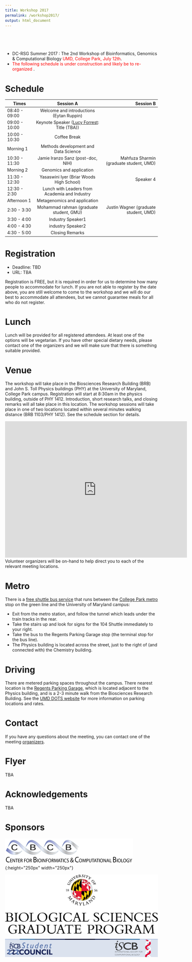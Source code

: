 ```yaml
---
title: Workshop 2017
permalink: /workshop2017/
output: html_document
---
```


&nbsp;

&nbsp;


* DC-RSG Summer 2017 : The 2nd Workshop of Bioinformatics, Genomics & Computational Biology <span style="color:red"> UMD, College Park, July 12th</span>. 
* <span style="color:red"> The following schedule is under construction and likely be to re-organized </span>.

# Schedule

| Times         | Session A     | Session B  |
| ------------- |:-------------:| ----------:|
| 08:40 - 09:00 | Welcome and introductions (Eytan Ruppin) |
| 09:00 - 10:00 | Keynote Speaker ([Lucy Forrest](https://neuroscience.nih.gov/forrest/Home.aspx): Title (TBA))|
| 10:00 - 10:30 | Coffee Break ||
| Morning 1 | Methods development and Data Science
10:30 - 11:30      | Jamie Iranzo Sanz (post-doc, NIH)|   Mahfuza Sharmin (graduate student, UMD) |
| Morning 2 | Genomics and application
11:30 - 12:30 | Yasaswini Iyer (Briar Woods High School)      |    Speaker 4 |
| 12:30 - 2:30 | Lunch with Leaders from Academia and Industry             |
| Afternoon 1 | Metagenomics and application
2:30 - 3:30 | Mohammad rahman (graduate student, GMU)      |    Justin Wagner (graduate student, UMD) |
| 3:30 - 4:00 | Industry Speaker1            |
| 4:00 - 4:30 | industry Speaker2                |
| 4:30 - 5:00 | Closing Remarks                |



# Registration
 * Deadline: TBD
 * URL: TBA

Registration is FREE, but it is required in order for us to determine how many people to accommodate for lunch. If you are not able to register by the date above, you are still welcome to come to the workshop and we will do our best to accommodate all attendees, but we cannot guarantee meals for all who do not register.

# Lunch

Lunch will be provided for all registered attendees. At least one of the options will be vegetarian. If you have other special dietary needs, please contact one of the organizers and we will make sure that there is something suitable provided.

# Venue

The workshop will take place in the Biosciences Research Building (BRB) and John S. Toll Physics buildings (PHY) at the University of Maryland, College Park campus. Registration will start at 8:30am in the physics building, outside of PHY 1412. Introduction, short research talks, and closing remarks will all take place in this location. The workshop sessions will take place in one of two locations located within several minutes walking distance (BRB 1103/PHY 1412). See the schedule section for details.

<iframe src="https://www.google.com/maps/embed?pb=!1m18!1m12!1m3!1d1550.5816424233808!2d-76.94461960346305!3d38.988769605031734!2m3!1f0!2f0!3f0!3m2!1i1024!2i768!4f13.1!3m3!1m2!1s0x0%3A0x97cf5f9cc3eb592!2sThe+Biological+Sciences+Graduate+Program+(BISI)!5e0!3m2!1sen!2sus!4v1491058682249" width="600" height="450" frameborder="0" style="border:0" allowfullscreen></iframe>
Volunteer organizers will be on-hand to help direct you to each of the relevant meeting locations.


# Metro

There is a [free shuttle bus service](http://www.dots.umd.edu/schedules.html) that runs between the [College Park metro](http://www.wmata.com/rail/station_detail.cfm?station_id=79) stop on the green line and the University of Maryland campus:

* Exit from the metro station, and follow the tunnel which leads under the train tracks in the rear.
* Take the stairs up and look for signs for the 104 Shuttle immediately to your right.
* Take the bus to the Regents Parking Garage stop (the terminal stop for the bus line).
* The Physics building is located across the street, just to the right of (and connected with) the Chemistry building.

# Driving

There are metered parking spaces throughout the campus. There nearest location is the [Regents Parking Garage](https://goo.gl/maps/4ySBbiKtm7n), which is located adjacent to the Physics building, and is a 2-3 minute walk from the Biosciences Research Building. See the [UMD DOTS website](http://www.transportation.umd.edu/maps&apps.html) for more information on parking locations and rates.

# Contact

If you have any questions about the meeting, you can contact one of the meeting [organizers](https://iscb-dc-rsg.github.io/organizers/).

# Flyer

  TBA
  
# Acknowledgements

TBA

# Sponsors

![CBCB](../images/cbcb_logo_transp_blackwhite.gif "Center for Bioinformatics & Computational Biology"){:height="250px" width="250px"}

![BISI](../images/umd_bisi_logo.png "The Biological Sciences Graduate Program ") 

![ISCB](../images/iscb_sc_logo.png "International society for Computational Biology")

